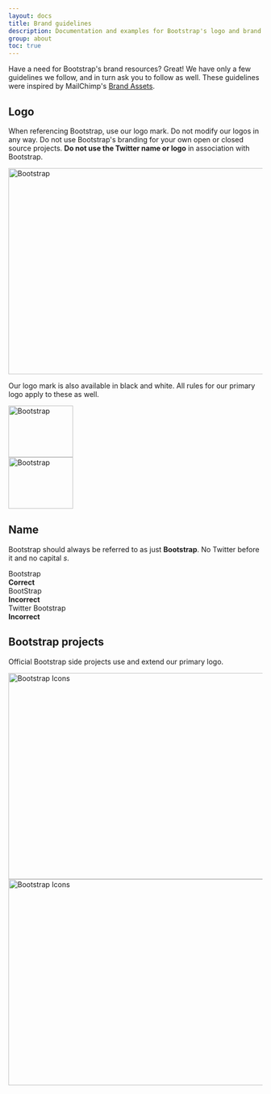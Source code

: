 ```yaml
---
layout: docs
title: Brand guidelines
description: Documentation and examples for Bootstrap's logo and brand usage guidelines.
group: about
toc: true
---
```


Have a need for Bootstrap's brand resources? Great! We have only a few guidelines we follow, and in turn ask you to follow as well. These guidelines were inspired by MailChimp's [Brand Assets](https://mailchimp.com/about/brand-assets/).

## Logo

When referencing Bootstrap, use our logo mark. Do not modify our logos in any way. Do not use Bootstrap's branding for your own open or closed source projects. **Do not use the Twitter name or logo** in association with Bootstrap.

<div class="bd-brand-item px-2 py-5 mb-3 bg-light rounded-lg">
  <img class="d-block mx-auto" src="/docs/{{< param docs_version >}}/assets/brand/bootstrap-logo.svg" alt="Bootstrap" width="512" height="408">
</div>

Our logo mark is also available in black and white. All rules for our primary logo apply to these as well.

<div class="bd-brand-logos d-sm-flex text-center bg-light rounded-lg overflow-hidden w-100 mb-3">
  <div class="bd-brand-item w-100 px-2 py-5">
    <img src="/docs/{{< param docs_version >}}/assets/brand/bootstrap-logo-black.svg" alt="Bootstrap" width="128" height="102" loading="lazy">
  </div>
  <div class="bd-brand-item w-100 px-2 py-5 inverse">
    <img src="/docs/{{< param docs_version >}}/assets/brand/bootstrap-logo-white.svg" alt="Bootstrap" width="128" height="102" loading="lazy">
  </div>
</div>

## Name

Bootstrap should always be referred to as just **Bootstrap**. No Twitter before it and no capital _s_.

<div class="bd-brand-logos d-sm-flex text-center bg-light rounded-lg overflow-hidden w-100 mb-3">
  <div class="bd-brand-item w-100 p-3">
    <div class="h3">Bootstrap</div>
    <strong class="text-success">Correct</strong>
  </div>
  <div class="bd-brand-item w-100 p-3">
    <div class="h3 text-muted">BootStrap</div>
    <strong class="text-danger">Incorrect</strong>
  </div>
  <div class="bd-brand-item w-100 p-3">
    <div class="h3 text-muted">Twitter Bootstrap</div>
    <strong class="text-danger">Incorrect</strong>
  </div>
</div>

## Bootstrap projects

Official Bootstrap side projects use and extend our primary logo.

<div class="bd-brand-item px-2 py-5 mb-3 bg-light rounded-lg">
  <img class="d-block mx-auto" src="/docs/{{< param docs_version >}}/assets/brand/bootstrap-icons-logo.svg" alt="Bootstrap Icons" width="512" height="408" loading="lazy">
</div>

<div class="bd-brand-item px-2 py-5 mb-3 bg-light rounded-lg">
  <img class="d-block mx-auto" src="/docs/{{< param docs_version >}}/assets/brand/bootstrap-npm-logo.svg" alt="Bootstrap Icons" width="512" height="408" loading="lazy">
</div>
